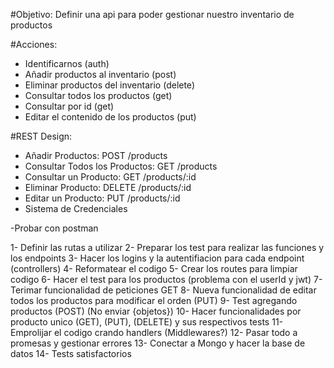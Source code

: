 #Objetivo:
Definir una api para poder gestionar nuestro inventario de productos

#Acciones:
- Identificarnos (auth)
- Añadir productos al inventario (post)
- Eliminar productos del inventario (delete)
- Consultar todos los productos (get)
- Consultar por id (get)
- Editar el contenido de los productos (put)

#REST Design:
- Añadir Productos: POST /products
- Consultar Todos los Productos: GET /products
- Consultar un Producto: GET /products/:id
- Eliminar Producto: DELETE /products/:id
- Editar un Producto: PUT /products/:id
- Sistema de Credenciales

-Probar con postman


1- Definir las rutas a utilizar
2- Preparar los test para realizar las funciones y los endpoints
3- Hacer los logins y la autentifiacion para cada endpoint (controllers)
4- Reformatear el codigo
5- Crear los routes para limpiar codigo
6- Hacer el test para los productos (problema con el userId y jwt)
7- Terimar funcionalidad de peticiones GET
8- Nueva funcionalidad de editar todos los productos para modificar el orden (PUT)
9- Test agregando productos (POST) (No enviar {objetos})
10- Hacer funcionalidades por producto unico (GET), (PUT), (DELETE) y sus respectivos tests
11- Emprolijar el codigo crando handlers (Middlewares?)
12- Pasar todo a promesas y gestionar errores
13- Conectar a Mongo y hacer la base de datos
14- Tests satisfactorios
